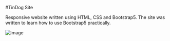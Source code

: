

#TinDog Site 

Responsive website written using HTML, CSS and Bootstrap5. The site was written to learn how to use Bootstrap5 practically.

![image](https://user-images.githubusercontent.com/92918917/228315293-c74a2c9f-52a3-4c00-a952-0b8ef724331b.png)
